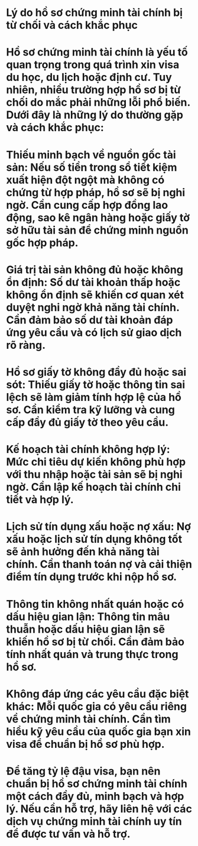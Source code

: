 # Lý do hồ sơ chứng minh tài chính bị từ chối và cách khắc phục

# 

# Hồ sơ chứng minh tài chính là yếu tố quan trọng trong quá trình xin visa du học, du lịch hoặc định cư. Tuy nhiên, nhiều trường hợp hồ sơ bị từ chối do mắc phải những lỗi phổ biến. Dưới đây là những lý do thường gặp và cách khắc phục:

# 

# Thiếu minh bạch về nguồn gốc tài sản: Nếu số tiền trong sổ tiết kiệm xuất hiện đột ngột mà không có chứng từ hợp pháp, hồ sơ sẽ bị nghi ngờ. Cần cung cấp hợp đồng lao động, sao kê ngân hàng hoặc giấy tờ sở hữu tài sản để chứng minh nguồn gốc hợp pháp.

# 

# Giá trị tài sản không đủ hoặc không ổn định: Số dư tài khoản thấp hoặc không ổn định sẽ khiến cơ quan xét duyệt nghi ngờ khả năng tài chính. Cần đảm bảo số dư tài khoản đáp ứng yêu cầu và có lịch sử giao dịch rõ ràng.

# 

# Hồ sơ giấy tờ không đầy đủ hoặc sai sót: Thiếu giấy tờ hoặc thông tin sai lệch sẽ làm giảm tính hợp lệ của hồ sơ. Cần kiểm tra kỹ lưỡng và cung cấp đầy đủ giấy tờ theo yêu cầu.

# 

# Kế hoạch tài chính không hợp lý: Mức chi tiêu dự kiến không phù hợp với thu nhập hoặc tài sản sẽ bị nghi ngờ. Cần lập kế hoạch tài chính chi tiết và hợp lý.

# 

# Lịch sử tín dụng xấu hoặc nợ xấu: Nợ xấu hoặc lịch sử tín dụng không tốt sẽ ảnh hưởng đến khả năng tài chính. Cần thanh toán nợ và cải thiện điểm tín dụng trước khi nộp hồ sơ.

# 

# Thông tin không nhất quán hoặc có dấu hiệu gian lận: Thông tin mâu thuẫn hoặc dấu hiệu gian lận sẽ khiến hồ sơ bị từ chối. Cần đảm bảo tính nhất quán và trung thực trong hồ sơ.

# 

# Không đáp ứng các yêu cầu đặc biệt khác: Mỗi quốc gia có yêu cầu riêng về chứng minh tài chính. Cần tìm hiểu kỹ yêu cầu của quốc gia bạn xin visa để chuẩn bị hồ sơ phù hợp.

# 

# Để tăng tỷ lệ đậu visa, bạn nên chuẩn bị hồ sơ chứng minh tài chính một cách đầy đủ, minh bạch và hợp lý. Nếu cần hỗ trợ, hãy liên hệ với các dịch vụ chứng minh tài chính uy tín để được tư vấn và hỗ trợ.


